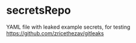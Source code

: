 # secretsRepo
YAML file with leaked example secrets, for testing https://github.com/zricethezav/gitleaks
